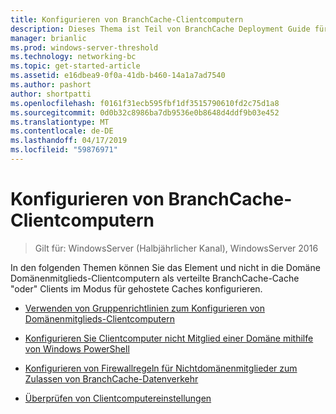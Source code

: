 ```yaml
---
title: Konfigurieren von BranchCache-Clientcomputern
description: Dieses Thema ist Teil von BranchCache Deployment Guide für Windows Server 2016, die veranschaulicht, wie Sie BranchCache in verteilter und gehosteter Cachemodus zur Optimierung der WAN-bandbreitennutzung in Zweigstellen bereitstellen
manager: brianlic
ms.prod: windows-server-threshold
ms.technology: networking-bc
ms.topic: get-started-article
ms.assetid: e16dbea9-0f0a-41db-b460-14a1a7ad7540
ms.author: pashort
author: shortpatti
ms.openlocfilehash: f0161f31ecb595fbf1df3515790610fd2c75d1a8
ms.sourcegitcommit: 0d0b32c8986ba7db9536e0b8648d4ddf9b03e452
ms.translationtype: MT
ms.contentlocale: de-DE
ms.lasthandoff: 04/17/2019
ms.locfileid: "59876971"
---
```

# <a name="configure-branchcache-client-computers"></a>Konfigurieren von BranchCache-Clientcomputern

>Gilt für: WindowsServer (Halbjährlicher Kanal), WindowsServer 2016

In den folgenden Themen können Sie das Element und nicht in die Domäne Domänenmitglieds-Clientcomputern als verteilte BranchCache-Cache "oder" Clients im Modus für gehostete Caches konfigurieren.  
  
-   [Verwenden von Gruppenrichtlinien zum Konfigurieren von Domänenmitglieds-Clientcomputern](../../branchcache/deploy/Use-Group-Policy-to-Configure-Domain-Member-Client-Computers.md)  
  
-   [Konfigurieren Sie Clientcomputer nicht Mitglied einer Domäne mithilfe von Windows PowerShell](../../branchcache/deploy/Use-Windows-PowerShell-to-Configure-Non-Domain-Member-Client-Computers.md)  
  
-   [Konfigurieren von Firewallregeln für Nichtdomänenmitglieder zum Zulassen von BranchCache-Datenverkehr](../../branchcache/deploy/Configure-Firewall-Rules-for-Non-Domain-Members-to-Allow-BranchCache-Traffic.md)  
  
-   [Überprüfen von Clientcomputereinstellungen](../../branchcache/deploy/Verify-Client-Computer-Settings.md)  
  


